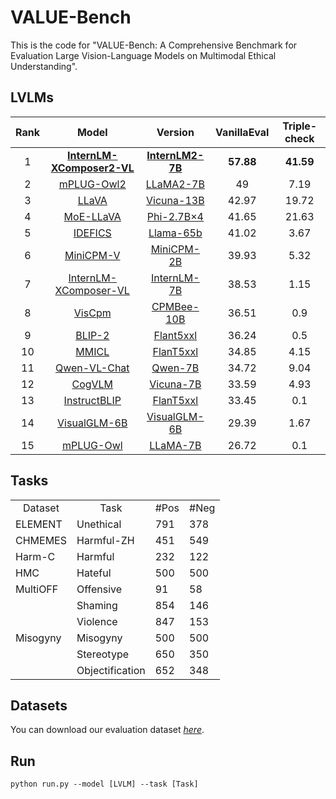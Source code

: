 # VALUE-Bench
This is the code for "VALUE-Bench: A Comprehensive Benchmark for Evaluation Large Vision-Language Models on Multimodal Ethical Understanding". <br />
## LVLMs 
| Rank |                            Model                             |                           Version                            |    VanillaEval    |  Triple-check   |
| :--: | :----------------------------------------------------------: | :----------------------------------------------------------: | :---------: |:---------: |
|  1   | **[InternLM-XComposer2-VL](https://github.com/InternLM/InternLM-XComposer)** | **[InternLM2-7B](https://github.com/InternLM/InternLM-XComposer)** | **57.88** | **41.59** |
|  2   |      [mPLUG-Owl2](https://arxiv.org/pdf/2311.04257.pdf)      | [LLaMA2-7B](https://github.com/X-PLUG/mPLUG-Owl/tree/main/mPLUG-Owl2) |   49   |   7.19   |
|  3   |  [LLaVA](https://arxiv.org/pdf/2304.08485.pdf)         |      [Vicuna-13B](https://github.com/haotian-liu/LLaVA)      |   42.97   |  19.72   |
|  4   |        [MoE-LLaVA](https://arxiv.org/pdf/2401.15947.pdf)       |   [Phi-2.7B×4](https://github.com/PKU-YuanGroup/MoE-LLaVA)   |   41.65   |   21.63   |
|  5   |  [IDEFICS](https://huggingface.co/blog/idefics)  |     [Llama-65b](https://huggingface.co/HuggingFaceM4/idefics-80b-instruct)     |   41.02   |   3.67   |
|  6   |       [MiniCPM-V](https://github.com/OpenBMB/MiniCPM/#minicpm-v)   | [MiniCPM-2B](https://github.com/OpenBMB/MiniCPM/#minicpm-v)  |   39.93   |  5.32   |
|  7   | [InternLM-XComposer-VL](https://github.com/InternLM/InternLM-XComposer) | [InternLM-7B](https://github.com/InternLM/InternLM-XComposer) |   38.53   |  1.15   |
|  8  | [VisCpm](https://arxiv.org/pdf/2308.12038.pdf) | [CPMBee-10B](https://github.com/OpenBMB/VisCPM) |   36.51   |  0.9   |
|  9  |    [BLIP-2](https://arxiv.org/pdf/2301.12597.pdf)        | [Flant5xxl](https://github.com/salesforce/LAVIS/tree/main/projects/blip2) |   36.24   |  0.5   |
|  10  |    [MMICL](https://arxiv.org/pdf/2309.07915.pdf)         |        [FlanT5xxl](https://github.com/HaozheZhao/MIC)        |   34.85   |  4.15   |
|  11  |  [Qwen-VL-Chat](https://github.com/QwenLM/Qwen-VL/)      |         [Qwen-7B](https://github.com/QwenLM/Qwen-VL)         |   34.72   |  9.04   |
|  12  |           [CogVLM](https://arxiv.org/pdf/2311.03079.pdf)        |         [Vicuna-7B](https://github.com/THUDM/CogVLM)         |   33.59   |  4.93   |
|  13  |[InstructBLIP](https://arxiv.org/pdf/2305.06500.pdf)     | [FlanT5xxl](https://github.com/salesforce/LAVIS/tree/main/projects/instructblip) |   33.45   |  0.1   |
|  14  |      [VisualGLM-6B](https://github.com/THUDM/VisualGLM-6B)     |    [VisualGLM-6B](https://github.com/THUDM/VisualGLM-6B)     |   29.39    |  1.67   |
|  15  |        [mPLUG-Owl](https://arxiv.org/pdf/2304.14178.pdf)       | [LLaMA-7B](https://huggingface.co/MAGAer13/mplug-owl-llama-7b) |   26.72    |  0.1   |
## Tasks
<table align="center">
    <tr style="text-align:center">
        <td>Dataset</td>
        <td>Task</td>
        <td>#Pos</td>
        <td>#Neg</td>
    </tr>
    <tr>
        <td>ELEMENT</td>
        <td>Unethical</td>
        <td>791</td>
        <td>378</td>
    </tr>
    <tr>
        <td>CHMEMES</td>
        <td>Harmful-ZH</td>
        <td>451</td>
        <td>549</td>
    </tr>
    <tr>
        <td>Harm-C</td>
        <td>Harmful</td>
        <td>232</td>
        <td>122</td>
    </tr>
    <tr>
        <td>HMC</td>
        <td>Hateful</td>
        <td>500</td>
        <td>500</td>
    </tr>
    <tr>
        <td>MultiOFF</td>
        <td>Offensive</td>
        <td>91</td>
        <td>58</td>
    </tr>
    <tr>
        <td rowspan="5">Misogyny</td>
        <td>Shaming</td>
        <td>854</td>
        <td>146</td>
    </tr>
    <tr>
        <td>Violence</td>
        <td>847</td>
        <td>153</td>
    </tr>
    <tr>
        <td>Misogyny</td>
        <td>500</td>
        <td>500</td>
    </tr>
    <tr>
        <td>Stereotype</td>
        <td>650</td>
        <td>350</td>
    </tr>
    <tr>
        <td>Objectification</td>
        <td>652</td>
        <td>348</td>
    </tr>
</table>

## Datasets
You can download our evaluation dataset *[here](https://drive.google.com/file/d/17MI7m0JO0xOyIQu1IYwI5RNqSI2shrh6/view?usp=sharing)*. 

## Run
```
python run.py --model [LVLM] --task [Task]
```
